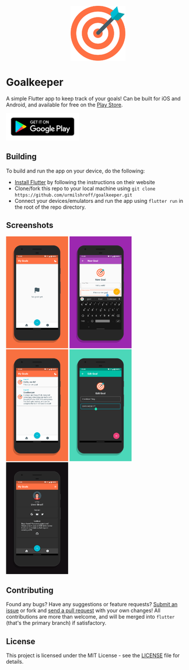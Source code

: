 <p align="center"><img height="150px" width="150px" src="./assets/icon.png" alt="Goalkeeper"/></p>

# Goalkeeper

A simple Flutter app to keep track of your goals! Can be built for iOS and Android, and available for free on the [Play Store](https://play.google.com/store/apps/details?id=tech.urmilshroff.goalkeeper).

[<img height="75" width="200" src="./branding/other/google-play-badge.png" alt="Play Store"/>](https://play.google.com/store/apps/details?id=tech.urmilshroff.goalkeeper)

## Building

To build and run the app on your device, do the following:

-   [Install Flutter](https://flutter.dev/docs/get-started/install/) by following the instructions on their website
-   Clone/fork this repo to your local machine using `git clone https://github.com/urmilshroff/goalkeeper.git`
-   Connect your devices/emulators and run the app using `flutter run` in the root of the repo directory.

## Screenshots

<p><img height="306px" width="170px" src="./branding/screener/pixel-xl/screener_1560163016434.png" alt="Goalkeeper"/> <img height="306px" width="170px" src="./branding/screener/pixel-xl/screener_1560163107452.png" alt="Goalkeeper"/> <img height="306px" width="170px" src="./branding/screener/pixel-xl/screener_1560163212026.png" alt="Goalkeeper"/> <img height="306px" width="170px" src="./branding/screener/pixel-xl/screener_1560163281167.png" alt="Goalkeeper"/> <img height="306px" width="170px" src="./branding/screener/pixel-xl/screener_1560163366785.png" alt="Goalkeeper"/></p>

## Contributing

Found any bugs? Have any suggestions or feature requests? [Submit an issue](https://github.com/urmilshroff/goalkeeper/issues) or fork and [send a pull request](https://github.com/urmilshroff/goalkeeper/pulls) with your own changes! All contributions are more than welcome, and will be merged into `flutter` (that's the primary branch) if satisfactory.

## License

This project is licensed under the MIT License - see the [LICENSE](LICENSE) file for details.
